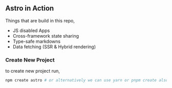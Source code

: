 ## Astro in Action

Things that are build in this repo,

- JS disabled Apps
- Cross-framework state sharing
- Type-safe markdowns
- Data fetching (SSR & Hybrid rendering)

### Create New Project

to create new project run,

```bash
npm create astro # or alternatively we can use yarn or pnpm create also
```
